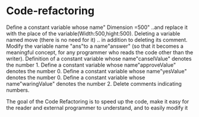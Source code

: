 # Code-refactoring
Define a constant variable whose name" Dimension =500" ..and replace it with the place of the variable(Width:500,hight:500).
Deleting a variable named move (there is no need for it) .. in addition to deleting its comment.
Modify the variable name "ans"to a name"answer" (so that it becomes a meaningful concept, for any programmer who reads the code other than the writer).
Definition of a constant variable whose name"canselValue" denotes the number 1.
Define a constant variable whose name"approveValue" denotes the number 0.
Define a constant variable whose name"yesValue" denotes the number 0.
Define a constant variable whose name"waringValue" denotes the number 2.
 Delete comments indicating numbers.
 
The goal of the Code Refactoring is to speed up the code, make it easy for the reader and external programmer to understand, and to easily modify it

